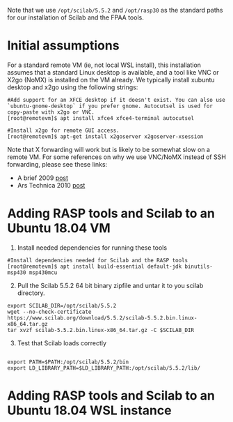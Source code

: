 Note that we use `/opt/scilab/5.5.2` and `/opt/rasp30` as the standard paths for our installation of Scilab and the FPAA tools. 

# Initial assumptions
For a standard remote VM (ie, not local WSL install), this installation assumes that a standard Linux desktop is available, and a tool like VNC or X2go (NoMX) is installed on the VM already. We typically install xubuntu desktop and x2go using the following strings:

```
#Add support for an XFCE desktop if it doesn't exist. You can also use `ubuntu-gnome-desktop` if you prefer gnome. Autocutsel is used for copy-paste with x2go or VNC. 
[root@remotevm]$ apt install xfce4 xfce4-terminal autocutsel

#Install x2go for remote GUI access. 
[root@remotevm]$ apt-get install x2goserver x2goserver-xsession
```
Note that X forwarding will work but is likely to be somewhat slow on a remote VM. For some references on why we use VNC/NoMX instead of SSH forwarding, please see these links:
* A brief 2009 [post](http://www.linuxtechie.net/2009/11/vnc-vs-x11-forwarding.html)
* Ars Technica 2010 [post](https://arstechnica.com/civis/viewtopic.php?t=1155637)

# Adding RASP tools and Scilab to an Ubuntu 18.04 VM

1) Install needed dependencies for running these tools

```
#Install dependencies needed for Scilab and the RASP tools
[root@remotevm]$ apt install build-essential default-jdk binutils-msp430 msp430mcu
```

2) Pull the Scilab 5.5.2 64 bit binary zipfile and untar it to you scilab directory.

```
export SCILAB_DIR=/opt/scilab/5.5.2
wget --no-check-certificate https://www.scilab.org/download/5.5.2/scilab-5.5.2.bin.linux-x86_64.tar.gz
tar xvzf scilab-5.5.2.bin.linux-x86_64.tar.gz -C $SCILAB_DIR
```

3) Test that Scilab loads correctly

```

export PATH=$PATH:/opt/scilab/5.5.2/bin
export LD_LIBRARY_PATH=$LD_LIBRARY_PATH:/opt/scilab/5.5.2/lib/
```


# Adding RASP tools and Scilab to an Ubuntu 18.04 WSL instance


